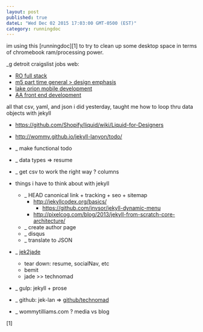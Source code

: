 ```yaml
---
layout: post
published: true
dateL: "Wed Dec 02 2015 17:03:00 GMT-0500 (EST)"
category: runningdoc
---
```





im using this [runningdoc][1] to try to clean up some desktop space in terms of chromebook ram/processing power.

_g detroit craigslist jobs web:

- [RO full stack ](https://detroit.craigslist.org/okl/web/5331939890.html)
- [m5 part time general > design emphasis](https://detroit.craigslist.org/okl/web/5312306951.html)
- [lake orion mobile development](https://detroit.craigslist.org/okl/web/5309776445.html)
- [AA front end development](https://toledo.craigslist.org/web/5338283761.html)

all that csv, yaml, and json i did yesterday, taught me how to loop thru data objects with jekyll
- <https://github.com/Shopify/liquid/wiki/Liquid-for-Designers>
- <http://wommy.github.io/jekyll-lanyon/todo/>

- _ make functional todo
- _ data types => resume
- _ get csv to work the right way ? columns

- things i have to think about with jekyll
    - _ HEAD canonical link + tracking + seo + sitemap
        - <http://jekyllcodex.org/basics/>
            - <https://github.com/jnvsor/jekyll-dynamic-menu>
        - <http://pixelcog.com/blog/2013/jekyll-from-scratch-core-architecture/>
    - _ create author page
    - _ disqus
    - _ translate to JSON
- _ [jek2jade](http://jek2jade-wommy.c9.io:8080/resume.html) 
    - tear down: resume, socialNav, etc
    - bemit
    - jade >> technomad
- _ gulp: jekyll + prose
- _ github: jek-lan => [github/technomad](https://github.com/wommy/technomad)
- _ wommytilliams.com ? media vs blog




[1]
